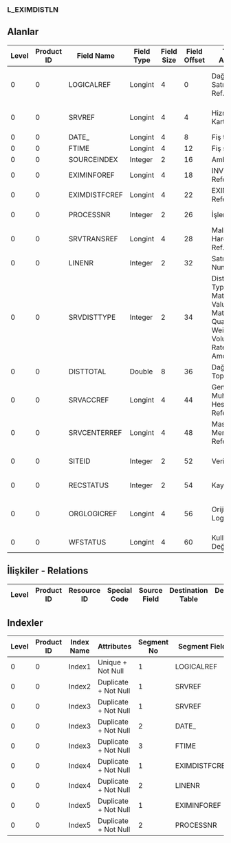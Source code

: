 ### L_EXIMDISTLN

## Alanlar

**Level**|**Product ID**|**Field Name**|**Field Type**|**Field Size**|**Field Offset**|**Türkçe Açıklama**|**Expression**
-----|-----|-----|-----|-----|-----|-----|-----
0|0|LOGICALREF|Longint|4|0|Dağıtım Fişi Satırları Log. Ref.|Distribution Slip Lines Logical Reference
0|0|SRVREF|Longint|4|4|Hizmet Kartları Ref.|Service Cards Reference
0|0|DATE_|Longint|4|8|Fiş tarihi|Slip Date
0|0|FTIME|Longint|4|12|Fiş saati|Slip Hour
0|0|SOURCEINDEX|Integer|2|16|Ambar|Warehouse
0|0|EXIMINFOREF|Longint|4|18|INVEXIMINFO Reference|INVEXIMINFO Reference
0|0|EXIMDISTFCREF|Longint|4|22|EXIMDISTFC Reference|EXIMDISTFC Reference
0|0|PROCESSNR|Integer|2|26|İşlem Sırası|Transaction Order
0|0|SRVTRANSREF|Longint|4|28|Malzeme Hareketleri Ref.|Item Transactions Reference
0|0|LINENR|Integer|2|32|Satır Numarası|Line Number
0|0|SRVDISTTYPE|Integer|2|34|Distribution Type ;1: Material Value;2: Material Quantity;3: Weight;4: Volume;5: Rate;6: Amount01|Distribution Type ;1: Material Value;2: Material Quantity;3: Weight;4: Volume;5: Rate;6: Amount01
0|0|DISTTOTAL|Double|8|36|Dağılacak Toplam|Total to Distribute
0|0|SRVACCREF|Longint|4|44|Genel Muhasebe Hesapları Referansı|General Ledger Accounts Reference
0|0|SRVCENTERREF|Longint|4|48|Masraf Merkezi Referansı|Overhead Pools Reference
0|0|SITEID|Integer|2|52|Veri Merkezi|Data Processing Site
0|0|RECSTATUS|Integer|2|54|Kayıt Durumu|Record Status
0|0|ORGLOGICREF|Longint|4|56|Orijinal Kayıt Log. Ref.|Original Record Logical Reference
0|0|WFSTATUS|Longint|4|60|Kullanımda Değil|Not In Use

## İlişkiler - Relations

**Level**|**Product ID**|**Resource ID**|**Special Code**|**Source Field**|**Destination Table**|**Destination Field**|**Relation Type**|**Extra Condition**
-----|-----|-----|-----|-----|-----|-----|-----|-----

## Indexler

**Level**|**Product ID**|**Index Name**|**Attributes**|**Segment No**|**Segment Field**|**Sense**
-----|-----|-----|-----|-----|-----|-----
0|0|Index1|Unique + Not Null|1|LOGICALREF|Ascending
0|0|Index2|Duplicate + Not Null|1|SRVREF|Ascending
0|0|Index3|Duplicate + Not Null|1|SRVREF|Ascending
0|0|Index3|Duplicate + Not Null|2|DATE_|Ascending
0|0|Index3|Duplicate + Not Null|3|FTIME|Ascending
0|0|Index4|Duplicate + Not Null|1|EXIMDISTFCREF|Ascending
0|0|Index4|Duplicate + Not Null|2|LINENR|Ascending
0|0|Index5|Duplicate + Not Null|1|EXIMINFOREF|Ascending
0|0|Index5|Duplicate + Not Null|2|PROCESSNR|Ascending
